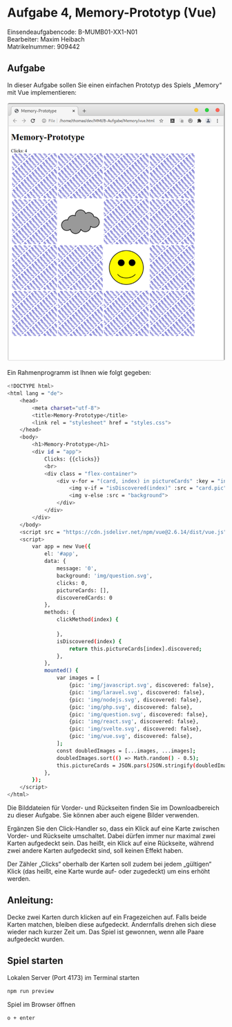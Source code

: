 # Aufgabe 4, Memory-Prototyp (Vue)
Einsendeaufgabencode: B-MUMB01-XX1-N01  
Bearbeiter: Maxim Heibach  
Matrikelnummer: 909442      

## Aufgabe
In dieser Aufgabe sollen Sie einen einfachen Prototyp des Spiels „Memory“ mit Vue implementieren:

![Aufgabe 4](pictures/task4.png)

Ein Rahmenprogramm ist Ihnen wie folgt gegeben:

```sh
<!DOCTYPE html>
<html lang = "de">
    <head>
        <meta charset="utf-8">
        <title>Memory-Prototype</title>
        <link rel = "stylesheet" href = "styles.css">
    </head>
    <body>
        <h1>Memory-Prototype</h1>
        <div id = "app">
            Clicks: {{clicks}}
            <br>
            <div class = "flex-container">
                <div v-for = "(card, index) in pictureCards" :key = "index" @click = "clickMethod(index)">
                    <img v-if = "isDiscovered(index)" :src = "card.pic">
                    <img v-else :src = "background">
                </div>
            </div>
        </div>
    </body>
    <script src = "https://cdn.jsdelivr.net/npm/vue@2.6.14/dist/vue.js"></script>
    <script>
        var app = new Vue({
            el: '#app',
            data: {
                message: '0',
                background: 'img/question.svg',
                clicks: 0,
                pictureCards: [],
                discoveredCards: 0
            },
            methods: {
                clickMethod(index) {
                    
                },
                isDiscovered(index) {
                    return this.pictureCards[index].discovered;
                },
            },
            mounted() {
                var images = [
                    {pic: 'img/javascript.svg', discovered: false},
                    {pic: 'img/laravel.svg', discovered: false},
                    {pic: 'img/nodejs.svg', discovered: false},
                    {pic: 'img/php.svg', discovered: false},
                    {pic: 'img/question.svg', discovered: false},
                    {pic: 'img/react.svg', discovered: false},
                    {pic: 'img/svelte.svg', discovered: false},
                    {pic: 'img/vue.svg', discovered: false},
                ];
                const doubledImages = [...images, ...images];
                doubledImages.sort(() => Math.random() - 0.5);
                this.pictureCards = JSON.pars(JSON.stringify(doubledImages));
            },
        });
    </script>
</html>
```

Die Bilddateien für Vorder- und Rückseiten finden Sie im Downloadbereich zu dieser Aufgabe. Sie können aber auch eigene Bilder verwenden.  

Ergänzen Sie den Click-Handler so, dass ein Klick auf eine Karte zwischen Vorder- und Rückseite umschaltet. Dabei dürfen immer nur maximal zwei Karten aufgedeckt sein. Das heißt, ein Klick auf eine Rückseite, während zwei andere Karten aufgedeckt sind, soll keinen Effekt haben.  

Der Zähler „Clicks“ oberhalb der Karten soll zudem bei jedem „gültigen“ Klick (das heißt, eine Karte wurde auf- oder zugedeckt) um eins erhöht werden.  

## Anleitung:
Decke zwei Karten durch klicken auf ein Fragezeichen auf. Falls beide Karten matchen, bleiben diese aufgedeckt. Andernfalls drehen sich diese wieder nach kurzer Zeit um. Das Spiel ist gewonnen, wenn alle Paare aufgedeckt wurden. 

## Spiel starten
Lokalen Server (Port 4173) im Terminal starten
```sh
npm run preview
```
Spiel im Browser öffnen
```sh
o + enter
```
